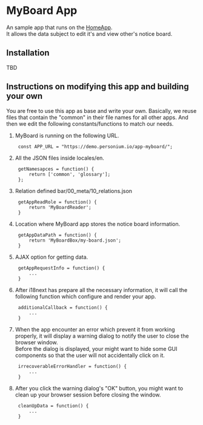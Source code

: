 # MyBoard App  
An sample app that runs on the [HomeApp](http://personium.io/demo/home-app/).  
It allows the data subject to edit it's and view other's notice board.  

## Installation  
TBD  

## Instructions on modifying this app and building your own  
You are free to use this app as base and write your own.  Basically, we reuse files that contain the "common" in their file names for all other apps. And then we edit the following constants/functions to match our needs.  

1. MyBoard is running on the following URL.  

		const APP_URL = "https://demo.personium.io/app-myboard/";

1. All the JSON files inside locales/en.  

		getNamesapces = function() {
		    return ['common', 'glossary'];
		};

1. Relation defined bar/00_meta/10_relations.json  

		getAppReadRole = function() {
		    return 'MyBoardReader';
		}

1. Location where MyBoard app stores the notice board information.  

		getAppDataPath = function() {
		    return 'MyBoardBox/my-board.json';
		}

1. AJAX option for getting data.  

		getAppRequestInfo = function() {
		    ...
		}

1. After i18next has prepare all the necessary information, it will call the following function which configure and render your app.  

		additionalCallback = function() {
			...
		}

1. When the app encounter an error which prevent it from working properly, it will display a warning dialog to notify the user to close the browser window.  
Before the dialog is displayed, your might want to hide some GUI components so that the user will not accidentally click on it.   

		irrecoverableErrorHandler = function() {
			...
		}

1. After you click the warning dialog's "OK" button, you might want to clean up your browser session before closing the window.  

		cleanUpData = function() {
			...
		}
